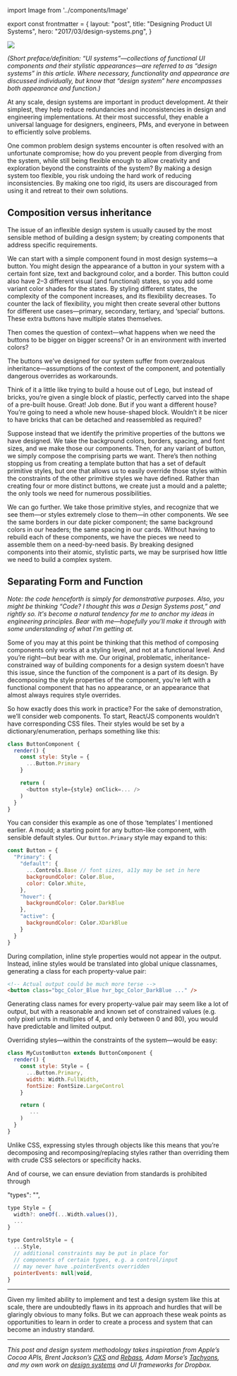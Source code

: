 import Image from '../components/Image'

export const frontmatter = {
  layout: "post",
  title: "Designing Product UI Systems",
  hero: "2017/03/design-systems.png",
}

<Image src="2017/03/design-systems.png" className="" />

*(Short preface/definition: “UI systems”—collections of functional UI
components and their stylistic appearances—are referred to as “design systems”
in this article. Where necessary, functionality and appearance are discussed
individually, but know that “design system” here encompasses both appearance and
function.)*


At any scale, design systems are important in product development. At their
simplest, they help reduce redundancies and inconsistencies in design and
engineering implementations. At their most successful, they enable a universal
language for designers, engineers, PMs, and everyone in between to efficiently
solve problems.

One common problem design systems encounter is often resolved with an
unfortunate compromise; how do you prevent people from diverging from the
system, while still being flexible enough to allow creativity and exploration
beyond the constraints of the system? By making a design system too flexible,
you risk undoing the hard work of reducing inconsistencies. By making one too
rigid, its users are discouraged from using it and retreat to their own
solutions.

## Composition versus inheritance

The issue of an inflexible design system is usually caused by the most sensible
method of building a design system; by creating components that address specific
requirements.

We can start with a simple component found in most design systems—a button. You
might design the appearance of a button in your system with a certain font size,
text and background color, and a border. This button could also have 2–3
different visual (and functional) states, so you add some variant color shades
for the states. By styling different states, the complexity of the component
increases, and its flexibility decreases. To counter the lack of flexibility,
you might then create several other buttons for different use cases—primary,
secondary, tertiary, and ‘special’ buttons. These extra buttons have multiple
states themselves.

Then comes the question of context—what happens when we need the buttons to be
bigger on bigger screens? Or in an environment with inverted colors?

The buttons we’ve designed for our system suffer from overzealous
inheritance—assumptions of the context of the component, and potentially
dangerous overrides as workarounds.

Think of it a little like trying to build a house out of Lego, but instead of
bricks, you’re given a single block of plastic, perfectly carved into the shape
of a pre-built house. Great! Job done. But if you want a different house? You’re
going to need a whole new house-shaped block. Wouldn’t it be nicer to have
bricks that can be detached and reassembled as required?

Suppose instead that we identify the primitive properties of the buttons we have
designed. We take the background colors, borders, spacing, and font sizes, and
we make those our components. Then, for any variant of button, we simply compose
the comprising parts we want. There’s then nothing stopping us from creating a
template button that has a set of default primitive styles, but one that allows
us to easily override those styles within the constraints of the other primitive
styles we have defined. Rather than creating four or more distinct buttons, we
create just a mould and a palette; the only tools we need for numerous
possibilities.

We can go further. We take those primitive styles, and recognize that we see
them—or styles extremely close to them—in other components. We see the same
borders in our date picker component; the same background colors in our headers;
the same spacing in our cards. Without having to rebuild each of these
components, we have the pieces we need to assemble them on a need-by-need basis.
By breaking designed components into their atomic, stylistic parts, we may be
surprised how little we need to build a complex system.

## Separating Form and Function

*Note: the code henceforth is simply for demonstrative purposes. Also, you
might be thinking “Code? I thought this was a Design Systems post,” and rightly
so. It's become a natural tendency for me to anchor my ideas in engineering
principles. Bear with me—hopefully you'll make it through with some
understanding of what I'm getting at.*


Some of you may at this point be thinking that this method of composing
components only works at a styling level, and not at a functional level. And
you’re right—but bear with me. Our original, problematic,
inheritance-constrained way of building components for a design system doesn’t
have this issue, since the function of the component is a part of its design. By
decomposing the style properties of the component, you’re left with a functional
component that has no appearance, or an appearance that almost always requires
style overrides.

So how exactly does this work in practice? For the sake of demonstration, we’ll
consider web components. To start, React/JS components wouldn’t have
corresponding CSS files. Their styles would be set by a dictionary/enumeration,
perhaps something like this:

```js
class ButtonComponent {
  render() {
    const style: Style = {
      ...Button.Primary
    }

    return (
      <button style={style} onClick=... />
    )
  }
}
```

You can consider this example as one of those ‘templates’ I mentioned earlier. A
mould; a starting point for any button-like component, with sensible default
styles. Our `Button.Primary` style may expand to this:

```js
const Button = {
  "Primary": {
    "default": {
      ...Controls.Base // font sizes, a11y may be set in here
      backgroundColor: Color.Blue,
      color: Color.White,
    },
    "hover": {
      backgroundColor: Color.DarkBlue
    },
    "active": {
      backgroundColor: Color.XDarkBlue
    }
  }
}
```

During compilation, inline style properties would not appear in the output.
Instead, inline styles would be translated into global unique classnames,
generating a class for each property-value pair:

```html
<!-- Actual output could be much more terse -->
<button class="bgc_Color_Blue hvr_bgc_Color_DarkBlue ..." />
```

Generating class names for every property-value pair may seem like a lot of
output, but with a reasonable and known set of constrained values (e.g. only
pixel units in multiples of 4, and only between 0 and 80), you would have
predictable and limited output.

Overriding styles—within the constraints of the system—would be easy:

```js
class MyCustomButton extends ButtonComponent {
  render() {
    const style: Style = {
      ...Button.Primary,
      width: Width.FullWidth,
      fontSize: FontSize.LargeControl
    }

    return (
       ...
    )
  }
}
```

Unlike CSS, expressing styles through objects like this means that you’re
decomposing and recomposing/replacing styles rather than overriding them with
crude CSS selectors or specificity hacks.

And of course, we can ensure deviation from standards is prohibited through

"types": "",
```js
type Style = {
  width?: oneOf(...Width.values()),
  ...
}

type ControlStyle = {
  ...Style,
  // additional constraints may be put in place for
  // components of certain types, e.g. a control/input
  // may never have .pointerEvents overridden
  pointerEvents: null|void,
}
```

* * *

Given my limited ability to implement and test a design system like this at
scale, there are undoubtedly flaws in its approach and hurdles that will be
glaringly obvious to many folks. But we can approach these weak points as
opportunities to learn in order to create a process and system that can become
an industry standard.

* * *

*This post and design system methodology takes inspiration from Apple’s Cocoa
APIs, Brent Jackson’s [CXS](https://github.com/jxnblk/cxs) and
[Rebass](https://github.com/jxnblk/rebass), Adam Morse’s
[Tachyons](https://github.com/tachyons-css/tachyons), and my own work on [design
systems](http://dropbox.github.io/scooter/) and UI frameworks for Dropbox.*

